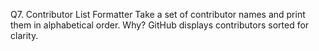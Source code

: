 Q7. Contributor List Formatter
Take a set of contributor names and print them in alphabetical order.
Why? GitHub displays contributors sorted for clarity.